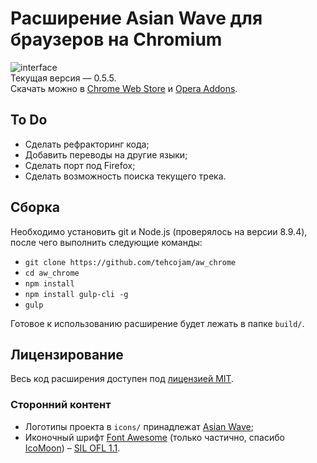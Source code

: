 # Расширение Asian Wave для браузеров на Chromium
![interface](https://raw.githubusercontent.com/tehcojam/aw_chrome/master/images/screenshots/en-anime.png)  
Текущая версия — 0.5.5.  
Скачать можно в [Chrome Web Store](https://chrome.google.com/webstore/detail/ecbegehkeefmdjnjhldeogkhbhhjhfje) и [Opera Addons](https://addons.opera.com/ru/extensions/details/asian-wave/).

## To Do
* Сделать рефракторинг кода;
* Добавить переводы на другие языки;
* Сделать порт под Firefox;
* Сделать возможность поиска текущего трека.

## Сборка
Необходимо установить git и Node.js (проверялось на версии 8.9.4), после чего выполнить следующие команды:
* `git clone https://github.com/tehcojam/aw_chrome`
* `cd aw_chrome`
* `npm install`
* `npm install gulp-cli -g`
* `gulp`

Готовое к использованию расширение будет лежать в папке `build/`.

## Лицензирование
Весь код расширения доступен под [лицензией MIT](license.txt).

### Сторонний контент
* Логотипы проекта в `icons/` принадлежат [Asian Wave](https://asianwave.ru);
* Иконочный шрифт [Font Awesome](http://fontawesome.io) (только частично, спасибо [IcoMoon](https://icomoon.io/app)) – [SIL OFL 1.1](http://scripts.sil.org/OFL).
